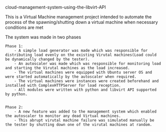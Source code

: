 cloud-management-system-using-the-libvirt-API

This is a Virtual Machine management project intended to automate the process of the spawning/shutting down a virtual machine when necessary conditions are met

The system was made in two phases
	
	Phase 1:
		- A simple load generator was made which was responsible for distributing load evenly on the existing Virutal machines(Load could be dynamically changed by the tester).
		- An autoscaler was made which was responsible for monitoring load and starting the Virutal machines as the load increased.
		- The virtual machines were equipped with Ubuntu server OS and were started automatically by the autoscaler when required.
		- The virtual machines were instances were created beforehand and installed with ComplexHTTPServer for load reception. 
		- All modules were written with python and libvirt API supported by python.


	Phase 2:
		- A new feature was added to the management system which enabled the autoscaler to monitor any dead Virtual machines.
		- This abrupt virutal machine failure was simulated manually be the tester by shutting down one of the virutal machines at random.
